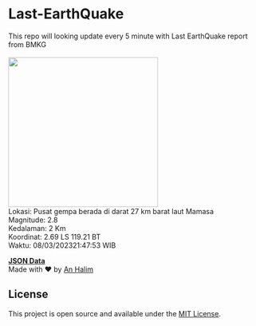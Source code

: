 # Last-EarthQuake
This repo will looking update every 5 minute with Last EarthQuake report from BMKG
<br>
<br>
<img src="https://ews.bmkg.go.id/TEWS/data/20230308214753.mmi.jpg?0829927b597v632inq8v5ne" width="300"/>
<br>
Lokasi: Pusat gempa berada di darat 27 km barat laut Mamasa <br>
Magnitude: 2.8 <br>
Kedalaman: 2 Km <br>
Koordinat: 2.69 LS 119.21 BT <br>
Waktu: 08/03/202321:47:53 WIB <br>

<a href="./data/data.json">**JSON Data**</a>
<br>
Made with ❤️ by <a href="https://github.com/an-halim">An Halim</a>
## License

This project is open source and available under the [MIT License](LICENSE).
